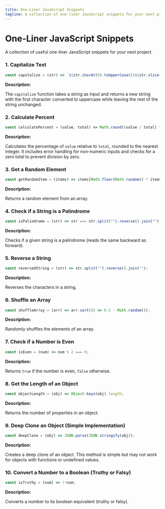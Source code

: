 ```yaml
---
title: One-Liner JavaScript Snippets
tagline: A collection of one-liner JavaScript snippets for your next project
---
```


# One-Liner JavaScript Snippets

A collection of useful one-liner JavaScript snippets for your next project.

### 1. Capitalize Text

```javascript
const capitalize = (str) => `${str.charAt(0).toUpperCase()}${str.slice(1)}`;
```

**Description:**

The `capitalize` function takes a string as input and returns a new string with the first character converted to uppercase while leaving the rest of the string unchanged.

### 2. Calculate Percent

```javascript
const calculatePercent = (value, total) => Math.round((value / total) * 100);
```

**Description:**

Calculates the percentage of `value` relative to `total`, rounded to the nearest integer. It includes error handling for non-numeric inputs and checks for a zero total to prevent division by zero.

### 3. Get a Random Element

```javascript
const getRandomItem = (items) => items[Math.floor(Math.random() * items.length)];
```

**Description:**

Returns a random element from an array.

### 4. Check if a String is a Palindrome

```javascript
const isPalindrome = (str) => str === str.split("").reverse().join("");
```

**Description:**

Checks if a given string is a palindrome (reads the same backward as forward).

### 5. Reverse a String

```javascript
const reversedString = (str) => str.split("").reverse().join("");
```

**Description:**

Reverses the characters in a string.

### 6. Shuffle an Array

```javascript
const shuffleArray = (arr) => arr.sort(() => 0.5 - Math.random());
```

**Description:**

Randomly shuffles the elements of an array.

### 7. Check if a Number is Even

```javascript
const isEven = (num) => num % 2 === 0;
```

**Description:**

Returns `true` if the number is even, `false` otherwise.

### 8. Get the Length of an Object

```javascript
const objectLength = (obj) => Object.keys(obj).length;
```

**Description:**

Returns the number of properties in an object.

### 9. Deep Clone an Object (Simple Implementation)

```javascript
const deepClone = (obj) => JSON.parse(JSON.stringify(obj));
```

**Description:**

Creates a deep clone of an object. This method is simple but may not work for objects with functions or undefined values.

### 10. Convert a Number to a Boolean (Truthy or Falsy)

```javascript
const isTruthy = (num) => !!num;
```

**Description:**

Converts a number to its boolean equivalent (truthy or falsy).
